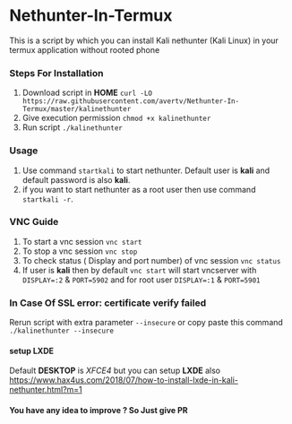 # Nethunter-In-Termux
This is a script by which you can install Kali nethunter (Kali Linux) in your termux application without rooted phone 
### Steps For Installation
1. Download script in **HOME** `curl -LO https://raw.githubusercontent.com/avertv/Nethunter-In-Termux/master/kalinethunter`
2. Give execution permission `chmod +x kalinethunter`
3. Run script `./kalinethunter`

### Usage 
1. Use command `startkali` to start nethunter. Default user is __kali__ and default password is also __kali__.
2. if you want to start nethunter as a root user then use command `startkali -r`.

### VNC Guide
1. To start a vnc session `vnc start`
2. To stop a vnc session `vnc stop`
3. To check status ( Display and port number) of vnc session `vnc status`
4. If user is __kali__ then by default `vnc start` will start vncserver with `DISPLAY=:2` & `PORT=5902` and for root user `DISPLAY=:1` & `PORT=5901`


### In Case Of SSL error: certificate verify failed
Rerun script with extra parameter `--insecure` or copy paste this command `./kalinethunter --insecure`

#### setup LXDE 
Default __DESKTOP__ is _XFCE4_ but you can setup __LXDE__ also https://www.hax4us.com/2018/07/how-to-install-lxde-in-kali-nethunter.html?m=1

#### You have any idea to improve ? So Just give PR
